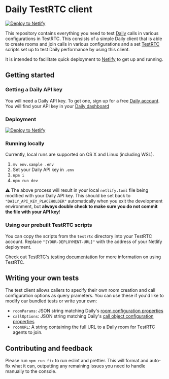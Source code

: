 # Daily TestRTC client

[![Deploy to Netlify](https://www.netlify.com/img/deploy/button.svg)](https://app.netlify.com/start/deploy?repository=https://github.com/daily-co/testrtc-client&stack=cms)

This repository contains everything you need to test [Daily](https://daily.co) calls in various configurations in TestRTC. This consists of a simple Daily client that is able to create rooms and join calls in various configurations and a set [TestRTC](https://testrtc.com) scripts set up to test Daily performance by using this client.

It is intended to facilitate quick deployment to [Netlify](https://netlify.com) to get up and running.

## Getting started

### Getting a Daily API key

You will need a Daily API key. To get one, sign up for a free [Daily account](https://dashboard.daily.co/signup). You will find your API key in your [Daily dashboard](https://dashboard.daily.co/developers)

### Deployment

[![Deploy to Netlify](https://www.netlify.com/img/deploy/button.svg)](https://app.netlify.com/start/deploy?repository=https://github.com/daily-co/testrtc-client&stack=cms)

### Running locally

Currently, local runs are supported on OS X and Linux (including WSL).

1. `mv env.sample .env`
1. Set your Daily API key in `.env`
1. `npm i`
1. `npm run dev`

⚠️ The above process will result in your local `netlify.toml` file being modified with your Daily API key. This should be set back to `"DAILY_API_KEY_PLACEHOLDER"` automatically when you exit the development environment, but **always double check to make sure you do not commit the file with your API key**!

### Using our prebuilt TestRTC scripts

You can copy the scripts from the `testrtc` directory into your TestRTC account. Replace `"[YOUR-DEPLOYMENT-URL]"` with the address of your Netlify deployment.

Check out [TestRTC's testing documentation](https://testrtc.com/article-categories/testingrtc/) for more information on using TestRTC.

## Writing your own tests

The test client allows callers to specify their own room creation and call configuration options as query prameters. You can use these if you'd like to modify our bundled tests or write your own:

* `roomParams`: JSON string matching Daily's [room configuration properties](https://docs.daily.co/reference/rest-api/rooms/config)
* `callOptions`: JSON string matching Daily's [call object configuration properties](https://docs.daily.co/reference/daily-js/daily-iframe-class/properties)
* `roomURL`: A string containing the full URL to a Daily room for TestRTC agents to join.

## Contributing and feedback

Please run `npm run fix` to run eslint and prettier.
This will format and auto-fix what it can, outputting any remaining issues you need to handle manually to the console.

